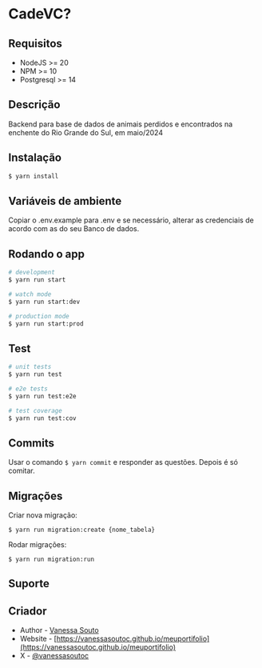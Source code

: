 # CadeVC?

## Requisitos

- NodeJS >= 20
- NPM >= 10
- Postgresql >= 14

## Descrição

Backend para base de dados de animais perdidos e encontrados na enchente do Rio Grande do Sul, em maio/2024

## Instalação

```bash
$ yarn install
```

## Variáveis de ambiente

Copiar o .env.example para .env e se necessário, alterar as credenciais de acordo com as do seu Banco de dados.

## Rodando o app

```bash
# development
$ yarn run start

# watch mode
$ yarn run start:dev

# production mode
$ yarn run start:prod
```

## Test

```bash
# unit tests
$ yarn run test

# e2e tests
$ yarn run test:e2e

# test coverage
$ yarn run test:cov
```

## Commits

Usar o comando ```$ yarn commit``` e responder as questões. Depois é só comitar.

## Migrações

Criar nova migração:

```$ yarn run migration:create {nome_tabela}```

Rodar migrações:

```$ yarn run migration:run```


## Suporte


## Criador

- Author - [Vanessa Souto](https://github.com/vanessasoutoc)
- Website - [https://vanessasoutoc.github.io/meuportifolio](https://vanessasoutoc.github.io/meuportifolio)
- X - [@vanessasoutoc](https://twitter.com/vanessasoutoc)


